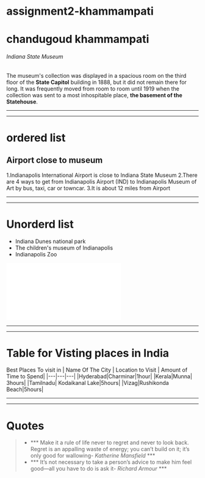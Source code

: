 # assignment2-khammampati
# chandugoud khammampati
###### Indiana State Museum
The museum's collection was displayed in a spacious room on the third floor of the **State Capitol** building in 1888, but it did not remain there for long. It was frequently moved from room to room until 1919 when the collection was sent to a most inhospitable place, **the basement of the Statehouse**.
*** 
***
# ordered list
## Airport close to museum

1.Indianapolis International Airport  is close to Indiana State Museum 
2.There are 4 ways to get from Indianapolis Airport (IND) to Indianapolis Museum of Art by bus, taxi, car or towncar.
3.It is about 12 miles from Airport


***
***

# Unorderd list

- Indiana  Dunes national park
- The  children's museum of Indianapolis
- Indianapolis Zoo

![Aboutme](AboutMe.md)
 ***
 ***

 # Table for Visting places in India

 Best Places To visit in 
 | Name Of The City | Location to Visit | Amount of Time to Spend|
 |---|---|---|
 |Hyderabad|Charminar|1hour|
 |Kerala|Munna| 3hours|
 |Tamilnadu| Kodaikanal Lake|5hours|
 |Vizag|Rushikonda Beach|5hours|

 ***
 ***
 # Quotes
 >- *** Make it a rule of life never to regret and never to look back. Regret is an appalling waste of energy; you can’t build on it; it’s only good for wallowing- *Katherine Mansfield* ***
 >- *** It’s not necessary to take a person’s advice to make him feel good—all you have to do is ask it- *Richard Armour* ***

